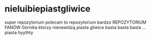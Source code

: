 # nieluibiepiastgliwice
super repozytorium
polecam to repozytorium bardzo
REPOZYTORIUM FANÓW Górnika którzy nienawidzą piasta gliwice basta basta basta ... piasta
hyythty
